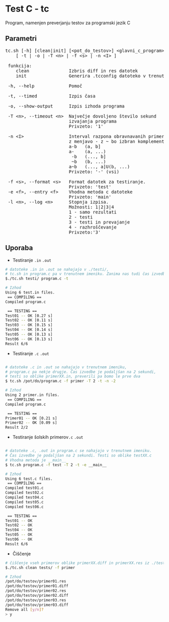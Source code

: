 # Test C - tc

Program, namenjen preverjanju testov za programski jezik C


Parametri
--

<pre>
tc.sh [-h] [clean|init] [&ltpot_do_testov>] &ltglavni_c_program> [&ltdodatni_c_program_1> ...]
    [ -t | -o | -T &ltn> | -f &lts> | -n &ltI> ] 

 funkcija:
    clean               Izbris diff in res datotek
    init                Generira .tcconfig datoteko v trenutnem imeniku

 -h, --help             Pomoč

 -t, --timed            Izpis časa

 -o, --show-output      Izpis izhoda programa

 -T &ltn>, --timeout &ltn>  Največje dovoljeno število sekund
                        izvajanja programa
                        Privzeto: '1'

 -n &ltI>                 Interval razpona obravnavanih primerov.
                        z menjavo - z ~ bo izbran komplement
                        a-b   (a, b]
                        a-    (a, ...)
                         -b   (..., b]
                         ~b   (b, ...)
                        a~b   (..., a]U(b, ...)
                        Privzeto: '-' (vsi)

 -f &lts>, --format &lts>   Format datotek za testiranje.
                        Privzeto: 'test'
 -e &ltf>, --entry &ltf>    Vhodna metoda c datoteke
                        Privzeto: 'main'
 -l &ltn>, --log &ltn>      Stopnja izpisa.
                        Možnosti: 1|2|3|4
                        1 - samo rezultati
                        2 - testi
                        3 - testi in prevajanje
                        4 - razhroščevanje
                        Privzeto:'3'
</pre>

Uporaba
--
 - Testiranje `.in` `.out`
```bash
# datoteke .in in .out se nahajajo v ./testi/,
# tc.sh in program.c pa v trenutnem imeniku. Zanima nas tudi čas izvedbe
$./tc.sh testi/ program.c -t

# Izhod
Using 6 test.in files.
 == COMPILING ==
Compiled program.c

 == TESTING ==
Test01 -- OK [0.27 s]
Test02 -- OK [0.11 s]
Test03 -- OK [0.15 s]
Test04 -- OK [0.14 s]
Test05 -- OK [0.13 s]
Test06 -- OK [0.13 s]
Result 6/6
```

 - Testiranje `.c` `.out`
```bash

# datoteke .c in .out se nahajajo v trenutnem imeniku,
# program.c pa nekje drugje. Čas izvedbe je podaljšan na 2 sekundi,
# testi so oblike primerXX.in, preverili pa bomo le prve dva
$ tc.sh /pot/do/program.c -f primer -T 2 -t -n -2

# Izhod
Using 2 primer.in files.
 == COMPILING ==
Compiled program.c

 == TESTING ==
Primer01 -- OK [0.21 s]
Primer02 -- OK [0.09 s]
Result 2/2
```
 - Testiranje šolskih primerov`.c` `.out`
```bash

# datoteke .c, .out in program.c se nahajajo v trenutnem imeniku.
# Čas izvedbe je podaljšan na 2 sekundi. Testi so oblike testXX.c
# Vhodna metoda je __main__
$ tc.sh program.c -f test -T 2 -t -e __main__

# Izhod
Using 6 test.c files.
 == COMPILING ==
Compiled test01.c
Compiled test02.c
Compiled test04.c
Compiled test05.c
Compiled test06.c

 == TESTING ==
Test01 -- OK
Test02 -- OK
Test04 -- OK
Test05 -- OK
Test06 -- OK
Result 6/6
```
- Čiščenje

```bash
# čiščenje vseh primerov oblike primerXX.diff in primerXX.res iz ./tests/
$./tc.sh clean tests/ -f primer

# Izhod
/pot/do/testov/primer01.res
/pot/do/testov/primer01.diff
/pot/do/testov/primer02.res
/pot/do/testov/primer02.diff
/pot/do/testov/primer03.res
/pot/do/testov/primer03.diff
Remove all [y/n]?
> y
```
